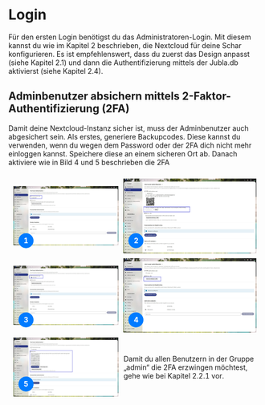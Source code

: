 # Login

Für den ersten Login benötigst du das Administratoren-Login. Mit diesem kannst du wie im Kapitel 2 beschrieben, die Nextcloud für deine Schar konfigurieren. Es ist empfehlenswert, dass du zuerst das Design anpasst (siehe Kapitel 2.1) und dann die Authentifizierung mittels der Jubla.db aktivierst (siehe Kapitel 2.4).

## Adminbenutzer absichern mittels 2-Faktor-Authentifizierung (2FA)

Damit deine Nextcloud-Instanz sicher ist, muss der Adminbenutzer auch abgesichert sein. Als erstes, generiere Backupcodes. Diese kannst du verwenden, wenn du wegen dem Password oder der 2FA dich nicht mehr einloggen kannst. Speichere diese an einem sicheren Ort ab. Danach aktiviere wie in Bild 4 und 5 beschrieben die 2FA

<style>
.step-table {
    border-collapse: separate;
    border-spacing: 10px;
    width: 100%;
}
.step-table td {
    border: none;
    padding: 0;
    position: relative;
}
.step-number {
    position: absolute;
    bottom: 10px;
    left: 10px;
    width: 30px;
    height: 30px;
    border-radius: 50%;
    background-color: #007bff;
    color: white;
    text-align: center;
    line-height: 30px;
    font-weight: bold;
    z-index: 1;
}
.step-table img {
    display: block;
    width: 100%;
    height: auto;
}
</style>

<table class="step-table">
    <tr>
        <td>
            <span class="step-number">1</span>
            <img src="../assets/Admin/Sicherheitseinstellungen/Sicherheitseinstellungen_2FA-1.jpg" alt="2FA-1">
        </td>
        <td>
            <span class="step-number">2</span>
            <img src="../assets/Admin/Sicherheitseinstellungen/Sicherheitseinstellungen_2FA-2.jpg" alt="2FA-2">
        </td>
    </tr>
    <tr>
        <td>
            <span class="step-number">3</span>
            <img src="../assets/Admin/Sicherheitseinstellungen/Sicherheitseinstellungen_2FA-3.jpg" alt="2FA-3">
        </td>
        <td>
            <span class="step-number">4</span>
            <img src="../assets/Admin/Sicherheitseinstellungen/Sicherheitseinstellungen_Backupcodes_1.jpg" alt="Backupcodes_1">
        </td>
    </tr>
    <tr>
        <td>
            <span class="step-number">5</span>
            <img src="../assets/Admin/Sicherheitseinstellungen/Sicherheitseinstellungen_Backupcodes_2.jpg" alt="Backupcodes_2">
        </td>
        <td>Damit du allen Benutzern in der Gruppe „admin“ die 2FA erzwingen möchtest, gehe wie bei Kapitel 2.2.1 vor.</td>
    </tr>
</table>



